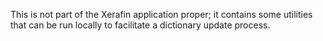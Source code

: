 This is not part of the Xerafin application proper; it contains some utilities that can be run locally to facilitate a dictionary update process. 
